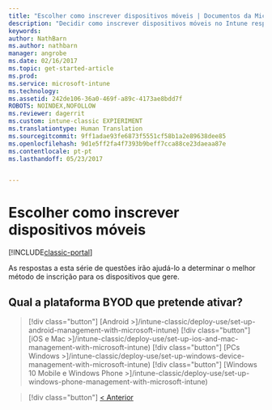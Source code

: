 ```yaml
---
title: "Escolher como inscrever dispositivos móveis | Documentos da Microsoft"
description: "Decidir como inscrever dispositivos móveis no Intune respondendo a algumas perguntas simples"
keywords: 
author: NathBarn
ms.author: nathbarn
manager: angrobe
ms.date: 02/16/2017
ms.topic: get-started-article
ms.prod: 
ms.service: microsoft-intune
ms.technology: 
ms.assetid: 242de106-36a0-469f-a89c-4173ae8bdd7f
ROBOTS: NOINDEX,NOFOLLOW
ms.reviewer: dagerrit
ms.custom: intune-classic EXPIERIMENT
ms.translationtype: Human Translation
ms.sourcegitcommit: 9ff1adae93fe6873f5551cf58b1a2e89638dee85
ms.openlocfilehash: 9d1e5ff2fa4f7393b9beff7cca88ce23daeaa87e
ms.contentlocale: pt-pt
ms.lasthandoff: 05/23/2017


---
```

# <a name="choose-how-to-enroll-mobile-devices"></a>Escolher como inscrever dispositivos móveis

[!INCLUDE[classic-portal](../includes/classic-portal.md)]

As respostas a esta série de questões irão ajudá-lo a determinar o melhor método de inscrição para os dispositivos que gere.

## <a name="which-byod-platform-do-you-want-to-enable"></a>**Qual a plataforma BYOD que pretende ativar?**

> [!div class="button"]
[Android >]/intune-classic/deploy-use/set-up-android-management-with-microsoft-intune) [!div class="button"]
> [iOS e Mac >]/intune-classic/deploy-use/set-up-ios-and-mac-management-with-microsoft-intune) [!div class="button"]
[PCs Windows >]/intune-classic/deploy-use/set-up-windows-device-management-with-microsoft-intune) [!div class="button"]
> [Windows 10 Mobile e Windows Phone >]/intune-classic/deploy-use/set-up-windows-phone-management-with-microsoft-intune)


> [!div class="button"]
[< Anterior](choose-how-to-enroll-devices1.md)


